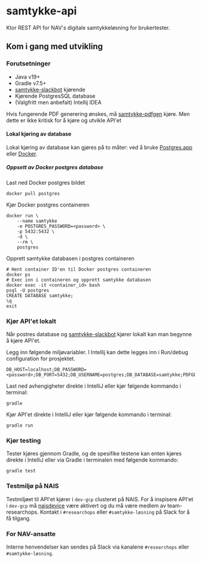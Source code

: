 # samtykke-api
Ktor REST API for NAV's digitale samtykkeløsning for brukertester.

## Kom i gang med utvikling

### Forutsetninger
- Java v19+
- Gradle v7.5+
- [samtykke-slackbot](https://github.com/navikt/samtykke-slackbot) kjørende
- Kjørende PostgresSQL database
- (Valgfritt men anbefalt) Intellij IDEA

Hvis fungerende PDF generering ønskes, må [samtykke-pdfgen]() kjøre. Men dette er ikke kritisk for å kjøre og utvikle API'et

#### Lokal kjøring av database
Lokal kjøring av database kan gjøres på to måter: ved å bruke [Postgres.app](https://postgresapp.com/) eller [Docker](https://www.docker.com/).

##### Oppsett av Docker postgres database
Last ned Docker postgres bildet
````
docker pull postgres
````
Kjør Docker postgres containeren
````
docker run \
    --name samtykke
    -e POSTGRES_PASSWORD=<password> \
    -p 5432:5432 \
    -d \
    --rm \
    postgres
````
Opprett samtykke databasen i postgres containeren
````
# Hent container ID'en til Docker postgres containeren
docker ps
# Exec inn i containeren og opprett samtykke databasen
docker exec -it <container_id> bash
psql -U postgres
CREATE DATABASE samtykke;
\q
exit
````

### Kjør API'et lokalt
Når postres database og [samtykke-slackbot](https://github.com/navikt/samtykke-slackbot) kjører lokalt kan man begynne å kjøre API'et.

Legg inn følgende miljøvariabler. I Intellij kan dette legges inn i Run/debug configuration for prosjektet.
````
DB_HOST=localhost;DB_PASSWORD=<password>;DB_PORT=5432;DB_USERNAME=postgres;DB_DATABASE=samtykke;PDFGEN_URL=http://localhost:8080;SLACKBOT_URL=http://localhost:8081
````

Last ned avhengigheter direkte i IntelliJ eller kjør følgende kommando i terminal:
```
gradle
```

Kjør API'et direkte i IntelliJ eller kjør følgende kommando i terminal:
````
gradle run
````

### Kjør testing
Tester kjøres gjennom Gradle, og de spesifike testene kan enten kjøres direkte i IntelliJ eller via Gradle i terminalen med følgende kommando:
````
gradle test
````

### Testmiljø på NAIS
Testmiljøet til API'et kjører i ``dev-gcp`` clusteret på NAIS. For å inspisere API'et i ``dev-gcp`` må [naisdevice](https://doc.nais.io/device/) være aktivert og du må være medlem av team-researchops. Kontakt i ``#researchops`` eller ``#samtykke-løsning`` på Slack for å få tilgang.

### For NAV-ansatte
Interne henvendelser kan sendes på Slack via kanalene ``#researchops`` eller ``#samtykke-løsning``.